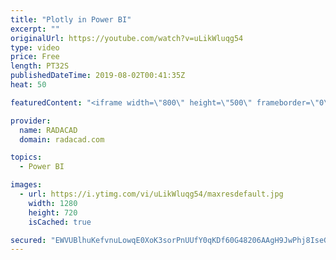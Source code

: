 ```yaml
---
title: "Plotly in Power BI"
excerpt: ""
originalUrl: https://youtube.com/watch?v=uLikWluqg54
type: video
price: Free
length: PT32S
publishedDateTime: 2019-08-02T00:41:35Z
heat: 50

featuredContent: "<iframe width=\"800\" height=\"500\" frameborder=\"0\" src=\"https://www.youtube.com/embed/uLikWluqg54\" allow=\"accelerometer; autoplay; encrypted-media; gyroscope; picture-in-picture\" allowfullscreen></iframe>"

provider:
  name: RADACAD
  domain: radacad.com

topics:
  - Power BI

images:
  - url: https://i.ytimg.com/vi/uLikWluqg54/maxresdefault.jpg
    width: 1280
    height: 720
    isCached: true

secured: "EWVUBlhuKefvnuLowqE0XoK3sorPnUUfY0qKDf60G48206AAgH9JwPhj8IseGSD9TRP/DjbvTraa0X8xUTbhvdlRIGRWktUcThhksyKWXUATlkhSyOd42GC/d/dmQfN3aBayC1Egv6ZgdqBsB5ywlB1NqB6UnWG2Ul35pYPZ7uR2lLo8a7tJy17nY1047YTe4zCsNX5x6zEFzLJMEs/VicMuwc0rW8aATgjeXl1FWVOBv08fLLPaASY1387nnbvs0tgqYNjWuYcJZqbog0Df2p6Apb4/arY4e0Zqsu+s1W4U6R0LIA6PW42hcYraHYuvHLTZqg9rZg4zgfTUCK8fx9gyehf82ayX4HTbk1VJ7XzO7zh/4oCnKHiDAZLAUC8vPu2sp6UV2vev0IgTbRyBjIg6rsKoQu3glbX1WFzXDpk=;pjBFhu821NrglzK7Zu8V8g=="
---
```


